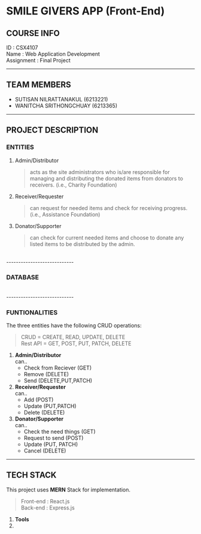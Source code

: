 # SMILE GIVERS APP (Front-End)

## COURSE INFO
ID : CSX4107 <br />
Name : Web Application Development <br />
Assignment : Final Project

----------------------------------------------------

## TEAM MEMBERS 
- SUTISAN NILRATTANAKUL (6213221) <br />
- WANITCHA SRITHONGCHUAY (6213365) 

----------------------------------------------------

## PROJECT DESCRIPTION
### ENTITIES
1. Admin/Distributor 
   > acts as the site administrators who is/are responsible for managing and distributing the donated items from donators to receivers. (i.e., Charity Foundation)
2. Receiver/Requester  
   > can request for needed items and check for receiving progress. (i.e., Assistance Foundation)
3. Donator/Supporter
   > can check for current needed items and choose to donate any listed items to be distributed by the admin.

<br /> ----------------------------

### DATABASE

<br /> ----------------------------

### FUNTIONALITIES
The three entities have the following CRUD operations:
> CRUD = CREATE, READ, UPDATE, DELETE <br />
> Rest API = GET, POST, PUT, PATCH, DELETE
1. **Admin/Distributor** <br />
   can..
   - Check from Reciever (GET)
   - Remove (DELETE)
   - Send (DELETE,PUT,PATCH)
2. **Receiver/Requester** <br />
   can..
   - Add (POST)
   - Update (PUT,PATCH)
   - Delete (DELETE)
3. **Donator/Supporter** <br />
   can..
   - Check the need things (GET)
   - Request to send (POST)
   - Update (PUT, PATCH)
   - Cancel (DELETE)

----------------------------------------------------

## TECH STACK
This project uses **MERN** Stack for implementation.
> Front-end : React.js <br />
> Back-end : Express.js

1. **Tools**
2.

